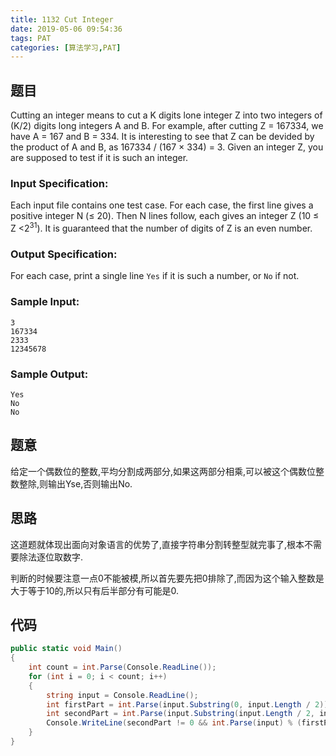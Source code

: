 ```yaml
---
title: 1132 Cut Integer
date: 2019-05-06 09:54:36
tags: PAT
categories: [算法学习,PAT]
---
```


## 题目

Cutting an integer means to cut a K digits lone integer Z into two integers of (K/2) digits long integers A and B. For example, after cutting Z = 167334, we have A = 167 and B = 334. It is interesting to see that Z can be devided by the product of A and B, as 167334 / (167 × 334) = 3. Given an integer Z, you are supposed to test if it is such an integer.

### Input Specification:

Each input file contains one test case. For each case, the first line gives a positive integer N (≤ 20). Then N lines follow, each gives an integer Z (10 ≤ Z <2<sup>31</sup>). It is guaranteed that the number of digits of Z is an even number.

### Output Specification:

For each case, print a single line `Yes` if it is such a number, or `No` if not.

### Sample Input:

```in
3
167334
2333
12345678
```

### Sample Output:

```out
Yes
No
No
```

<!-- more -->

## 题意

给定一个偶数位的整数,平均分割成两部分,如果这两部分相乘,可以被这个偶数位整数整除,则输出Yse,否则输出No.

## 思路

这道题就体现出面向对象语言的优势了,直接字符串分割转整型就完事了,根本不需要除法逐位取数字.

判断的时候要注意一点0不能被模,所以首先要先把0排除了,而因为这个输入整数是大于等于10的,所以只有后半部分有可能是0.

## 代码

```c#
public static void Main()
{
    int count = int.Parse(Console.ReadLine());
    for (int i = 0; i < count; i++)
    {
        string input = Console.ReadLine();
        int firstPart = int.Parse(input.Substring(0, input.Length / 2));
        int secondPart = int.Parse(input.Substring(input.Length / 2, input.Length / 2));
        Console.WriteLine(secondPart != 0 && int.Parse(input) % (firstPart * secondPart) == 0 ? "Yes" : "No");
    }
}
```

